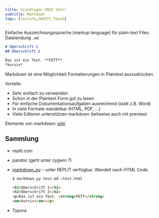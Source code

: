 ```yaml
---
title: Grundlagen UNIX shell
subtitle: Markdown
tags: [lecture,2AHITS_Teach]
---
```


Einfache Auszeichnungssprache (markup language) für plain-text Files. Dateiendung `.md`

```markdown
# Überschrift 1
## Überschrift 2

Das ist ein Text. **FETT**
*kursiv*
```

Markdown ist eine Möglichkeit Formatierungen in Plaintext auszudrücken.

Vorteile:

- Sehr einfach zu verwenden
- Schon in der Plaintext Form gut zu lesen
- Für einfache Dokumentationsaufgaben ausreichend (statt z.B. Word)
- In viele Formate wandelbar (HTML, PDF, ...)
- Viele Editoren unterstützen markdown (teilweise auch mit preview)

Elemente von markdown: [wiki](https://de.wikipedia.org/wiki/Markdown)



## Sammlung

- replit.com

- pandoc (geht unter cygwin ?)

- [markdown_py](https://python-markdown.github.io) – unter REPLIT verfügbar. Wandelt nach HTML Code.

  ```bash
  $ markdown_py test.md >test.html
  ```

  ```html
  <h1>Überschrift 1</h1>
  <h2>Überschrift 2</h2>
  <p>Das ist ein Text. <strong>FETT</strong>
  <em>kursiv</em></p>
  ```

- Typora

